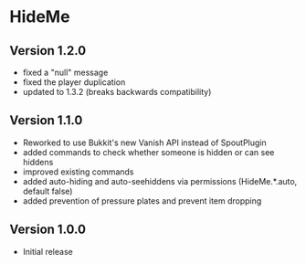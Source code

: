 HideMe
=======

Version 1.2.0
-------------
- fixed a "null" message
- fixed the player duplication
- updated to 1.3.2 (breaks backwards compatibility)

Version 1.1.0
-------------
- Reworked to use Bukkit's new Vanish API instead of SpoutPlugin
- added commands to check whether someone is hidden or can see hiddens
- improved existing commands
- added auto-hiding and auto-seehiddens via permissions (HideMe.*.auto, default false)
- added prevention of pressure plates and prevent item dropping

Version 1.0.0
-------------
- Initial release
